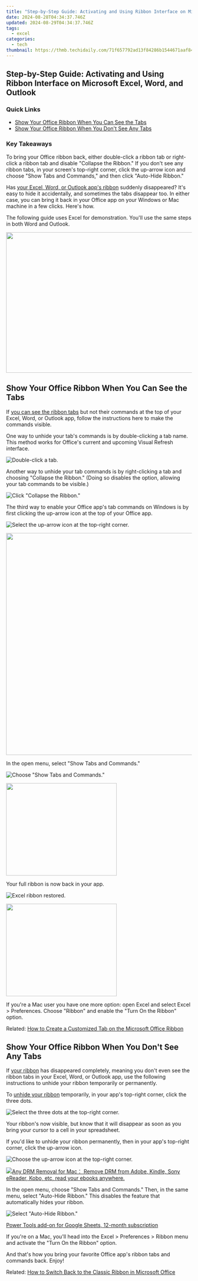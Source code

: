 ```yaml
---
title: "Step-by-Step Guide: Activating and Using Ribbon Interface on Microsoft Excel, Word, and Outlook"
date: 2024-08-28T04:34:37.746Z
updated: 2024-08-29T04:34:37.746Z
tags:
  - excel
categories:
  - tech
thumbnail: https://thmb.techidaily.com/71f657792ad13f84286b1544671aaf8455260b87c02f1f22e6d755ac15543040.jpg
---
```


## Step-by-Step Guide: Activating and Using Ribbon Interface on Microsoft Excel, Word, and Outlook

### Quick Links

* [Show Your Office Ribbon When You Can See the Tabs](https://article-knowledge.techidaily.com/10-kid-friendly-drone-recommendations-for-2024/)
* [Show Your Office Ribbon When You Don't See Any Tabs](https://facebook-video-share.techidaily.com/updated-cutting-edge-royalty-free-music-platforms-for-content-makers-for-2024/)

### Key Takeaways

 To bring your Office ribbon back, either double-click a ribbon tab or right-click a ribbon tab and disable "Collapse the Ribbon." If you don't see any ribbon tabs, in your screen's top-right corner, click the up-arrow icon and choose "Show Tabs and Commands," and then click "Auto-Hide Ribbon."

 Has [your Excel, Word, or Outlook app's ribbon](https://screen-mirror.techidaily.com/in-2024-how-to-mirror-honor-play-40c-to-mac-drfone-by-drfone-android/) suddenly disappeared? It's easy to hide it accidentally, and sometimes the tabs disappear too. In either case, you can bring it back in your Office app on your Windows or Mac machine in a few clicks. Here's how.

 The following guide uses Excel for demonstration. You'll use the same steps in both Word and Outlook.

<!-- affiliate ads begin -->
<a href="https://twopages.pxf.io/c/5597632/2016067/18544" target="_top" id="2016067"><img src="//a.impactradius-go.com/display-ad/18544-2016067" border="0" alt="" width="1020" height="380"/></a><img height="0" width="0" src="https://imp.pxf.io/i/5597632/2016067/18544" style="position:absolute;visibility:hidden;" border="0" />
<!-- affiliate ads end -->
##  Show Your Office Ribbon When You Can See the Tabs

 If [you can see the ribbon tabs](https://instagram-video-recordings.techidaily.com/updated-how-to-measure-the-performance-of-igtv-videos-for-2024/) but not their commands at the top of your Excel, Word, or Outlook app, follow the instructions here to make the commands visible.

 One way to unhide your tab's commands is by double-clicking a tab name. This method works for Office's current and upcoming Visual Refresh interface.

![Double-click a tab.](https://static1.howtogeekimages.com/wordpress/wp-content/uploads/2023/04/8-unhide-tab-commands-double-click.png) 

 Another way to unhide your tab commands is by right-clicking a tab and choosing "Collapse the Ribbon." (Doing so disables the option, allowing your tab commands to be visible.)

![Click &quot;Collapse the Ribbon.&quot;](https://static1.howtogeekimages.com/wordpress/wp-content/uploads/2023/04/9-disable-collapse-ribbon.png) 

 The third way to enable your Office app's tab commands on Windows is by first clicking the up-arrow icon at the top of your Office app.

![Select the up-arrow icon at the top-right corner.](https://static1.howtogeekimages.com/wordpress/wp-content/uploads/2023/04/2-excel-ribbon-menu.png) 

<!-- affiliate ads begin -->
<a href="https://appsumo.8odi.net/c/5597632/2068411/7443" target="_top" id="2068411"><img src="//a.impactradius-go.com/display-ad/7443-2068411" border="0" alt="" width="1200" height="600"/></a><img height="0" width="0" src="https://appsumo.8odi.net/i/5597632/2068411/7443" style="position:absolute;visibility:hidden;" border="0" />
<!-- affiliate ads end -->
 In the open menu, select "Show Tabs and Commands."

![Choose "Show Tabs and Commands."](https://static1.howtogeekimages.com/wordpress/wp-content/uploads/2023/04/3-enable-excel-ribbon.png) 

<!-- affiliate ads begin -->
<a href="https://printrendy.pxf.io/c/5597632/1453719/17020" target="_top" id="1453719"><img src="//a.impactradius-go.com/display-ad/17020-1453719" border="0" alt="" width="300" height="250"/></a><img height="0" width="0" src="https://imp.pxf.io/i/5597632/1453719/17020" style="position:absolute;visibility:hidden;" border="0" />
<!-- affiliate ads end -->
 Your full ribbon is now back in your app.

![Excel ribbon restored.](https://static1.howtogeekimages.com/wordpress/wp-content/uploads/2023/04/4-excel-ribbon-restored.png) 

<!-- affiliate ads begin -->
<a href="https://homestyler.sjv.io/c/5597632/2044747/22993" target="_top" id="2044747"><img src="//a.impactradius-go.com/display-ad/22993-2044747" border="0" alt="" width="300" height="250"/></a><img height="0" width="0" src="https://imp.pxf.io/i/5597632/2044747/22993" style="position:absolute;visibility:hidden;" border="0" />
<!-- affiliate ads end -->
 If you're a Mac user you have one more option: open Excel and select Excel > Preferences. Choose "Ribbon" and enable the "Turn On the Ribbon" option.

Related: [How to Create a Customized Tab on the Microsoft Office Ribbon](https://instagram-video-recordings.techidaily.com/updated-how-to-measure-the-performance-of-igtv-videos-for-2024/) 

##  Show Your Office Ribbon When You Don't See Any Tabs

 If [your ribbon](https://sound-issues.techidaily.com/solved-apex-legends-no-sound/) has disappeared completely, meaning you don't even see the ribbon tabs in your Excel, Word, or Outlook app, use the following instructions to unhide your ribbon temporarily or permanently.

 To [unhide your ribbon](https://extra-guidance.techidaily.com/updated-pinnacle-graphics-the-ultimate-4k-game-enhancement/) temporarily, in your app's top-right corner, click the three dots.

![Select the three dots at the top-right corner.](https://static1.howtogeekimages.com/wordpress/wp-content/uploads/2023/04/5-excel-three-dot-menu.png) 

 Your ribbon's now visible, but know that it will disappear as soon as you bring your cursor to a cell in your spreadsheet.

 If you'd like to unhide your ribbon permanently, then in your app's top-right corner, click the up-arrow icon.

![Choose the up-arrow icon at the top-right corner.](https://static1.howtogeekimages.com/wordpress/wp-content/uploads/2023/04/6-excel-ribbon-option.png) 

<!-- affiliate ads begin -->
<a href="https://secure.2checkout.com/order/checkout.php?PRODS=4600114&QTY=1&AFFILIATE=108875&CART=1"><img src="https://www.epubor.com/images/drm-removal-feature2.png" border="0">Any DRM Removal for Mac： Remove DRM from Adobe, Kindle, Sony eReader, Kobo, etc, read your ebooks anywhere.</a>
<!-- affiliate ads end -->
 In the open menu, choose "Show Tabs and Commands." Then, in the same menu, select "Auto-Hide Ribbon." This disables the feature that automatically hides your ribbon.

![Select "Auto-Hide Ribbon."](https://static1.howtogeekimages.com/wordpress/wp-content/uploads/2023/04/7-excel-unhide-ribbon.png) 

<!-- affiliate ads begin -->
<a href="https://secure.2checkout.com/order/checkout.php?PRODS=4721564&QTY=1&AFFILIATE=108875&CART=1">Power Tools add-on for Google Sheets, 12-month subscription</a>
<!-- affiliate ads end -->
 If you're on a Mac, you'll head into the Excel > Preferences > Ribbon menu and activate the "Turn On the Ribbon" option.

 And that's how you bring your favorite Office app's ribbon tabs and commands back. Enjoy!

Related: [How to Switch Back to the Classic Ribbon in Microsoft Office](https://screen-mirror.techidaily.com/in-2024-how-to-mirror-honor-play-40c-to-mac-drfone-by-drfone-android/)

<ins class="adsbygoogle"
     style="display:block"
     data-ad-format="autorelaxed"
     data-ad-client="ca-pub-7571918770474297"
     data-ad-slot="1223367746"></ins>



<ins class="adsbygoogle"
     style="display:block"
     data-ad-client="ca-pub-7571918770474297"
     data-ad-slot="8358498916"
     data-ad-format="auto"
     data-full-width-responsive="true"></ins>


